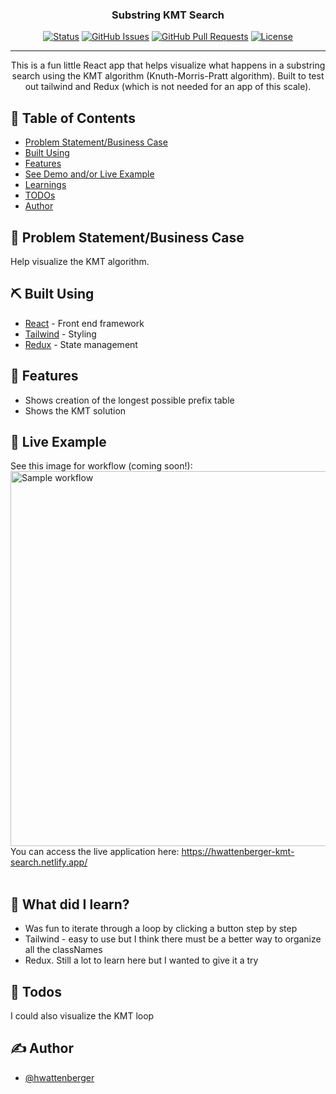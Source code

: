<h3 align="center">Substring KMT Search</h3>

<div align="center">

  [![Status](https://img.shields.io/badge/status-active-success.svg)]() 
  [![GitHub Issues](https://img.shields.io/github/issues/hwattenberger/kmp-pattern-search.svg)](https://github.com/hwattenberger/kmp-pattern-search/issues)
  [![GitHub Pull Requests](https://img.shields.io/github/issues-pr/hwattenberger/kmp-pattern-search.svg)](https://github.com/hwattenberger/kmp-pattern-search/pulls)
  [![License](https://img.shields.io/badge/license-MIT-blue.svg)](/LICENSE)

</div>

---

<p align="center"> This is a fun little React app that helps visualize what happens in a substring search using the KMT algorithm (Knuth-Morris-Pratt algorithm).  Built to test out tailwind and Redux (which is not needed for an app of this scale).
    <br> 
</p>

## 📝 Table of Contents
- [Problem Statement/Business Case](#businesscase)
- [Built Using](#built_using)
- [Features](#about)
- [See Demo and/or Live Example](#example)
- [Learnings](#learnings)
- [TODOs](#todos)
- [Author](#authors)

## 🧐 Problem Statement/Business Case <a name = "businesscase"></a>
Help visualize the KMT algorithm.

## ⛏️ Built Using <a name = "built_using"></a>
- [React](https://reactjs.org/) - Front end framework
- [Tailwind](https://tailwindcss.com/) - Styling
- [Redux](https://redux.js.org/) - State management

## 🧐 Features <a name = "about"></a>
- Shows creation of the longest possible prefix table
- Shows the KMT solution

## 🏁 Live Example <a name = "example"></a>
See this image for workflow (coming soon!):
<img width=600px src="https://hilary-wattenberger.netlify.app/images/Substring KMT Search Still Image.png" alt="Sample workflow">
<br>
You can access the live application here: https://hwattenberger-kmt-search.netlify.app/ <br><br>

## 🎈 What did I learn? <a name="learnings"></a>
- Was fun to iterate through a loop by clicking a button step by step
- Tailwind - easy to use but I think there must be a better way to organize all the classNames
- Redux.  Still a lot to learn here but I wanted to give it a try

## 🎈 Todos <a name="todos"></a>
I could also visualize the KMT loop

## ✍️ Author <a name = "authors"></a>
- [@hwattenberger](https://github.com/hwattenberger)
